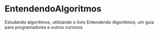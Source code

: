 # EntendendoAlgoritmos
 Estudando algoritimos, utilizando o livro Entendendo Algoritimos, um guia para programadores e outros curiosos
